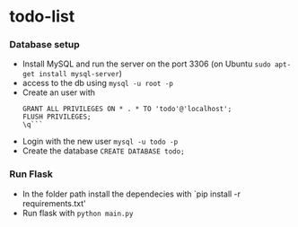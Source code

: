 # todo-list

### Database setup

- Install MySQL and run the server on the port 3306 (on Ubuntu `sudo apt-get install mysql-server`)
- access to the db using `mysql -u root -p`
- Create an user with 
  ```CREATE USER 'todo'@'localhost' IDENTIFIED BY 'password';
  GRANT ALL PRIVILEGES ON * . * TO 'todo'@'localhost';
  FLUSH PRIVILEGES;
  \q```
- Login with the new user `mysql -u todo -p`
- Create the database `CREATE DATABASE todo;`

### Run Flask
- In the folder path install the dependecies with `pip install -r requirements.txt'
- Run flask with `python main.py`
